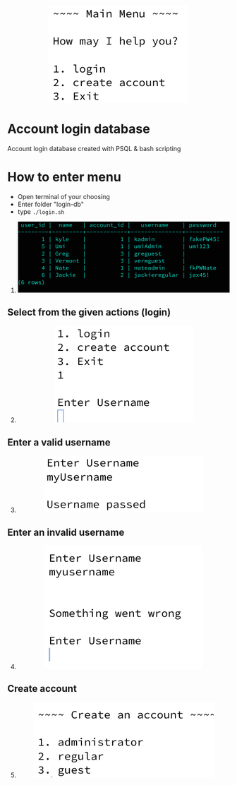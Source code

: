 <div style="text-align:center"><img style="width:600;" src="https://github.com/KylesTech95/login-db/raw/main/media/main_menu.png?raw=true"/></div>

# Account login database
Account login database created with PSQL & bash scripting
# How to enter menu
- Open terminal of your choosing
- Enter folder "login-db"
- type ``` ./login.sh ```
1. <div style="text-align:center"><img style="width:500;" src="https://raw.githubusercontent.com/KylesTech95/login-db/main/media/users_list.png"/></div>
## Select from the given actions (login)
2. <div style="text-align:center"><img style="width:500;" src="https://github.com/KylesTech95/login-db/raw/main/media/actions.png?raw=true"/></div>
## Enter a valid username
3. <div style="text-align:center"><img style="width:500;" src="https://github.com/KylesTech95/login-db/raw/main/media/valid_username.png?raw=true"/></div>
## Enter an invalid username
4. <div style="text-align:center"><img style="width:500;" src="https://github.com/KylesTech95/login-db/raw/main/media/invalid_username.png?raw=true"/></div>
## Create account
5. <div style="text-align:center;"><img style="width:500;" src="https://github.com/KylesTech95/login-db/raw/main/media/create_account.png?raw=true"/></div>





